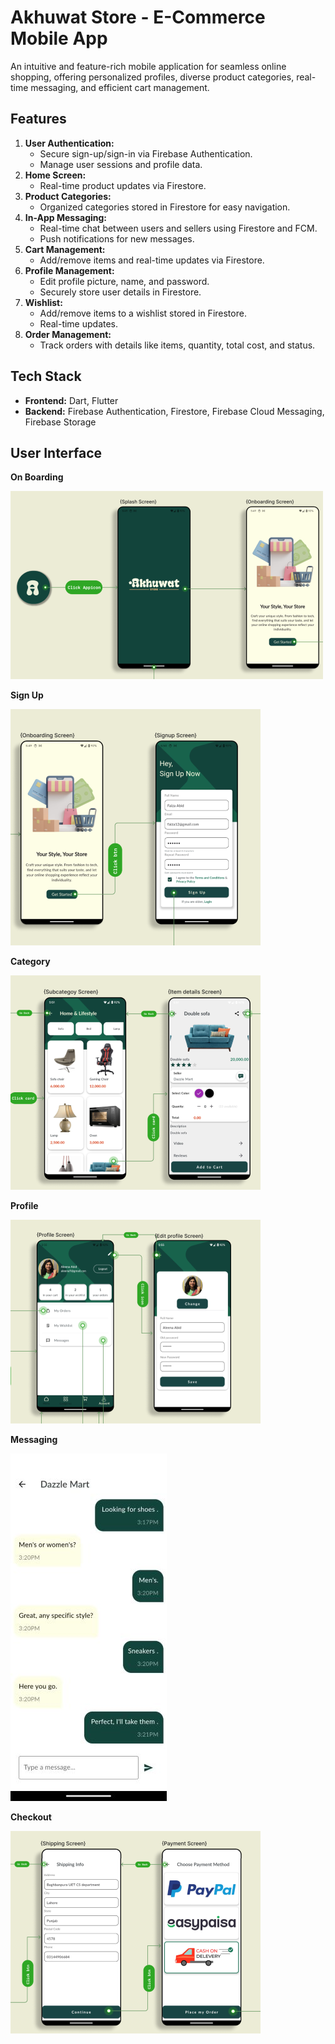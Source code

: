 # Akhuwat Store - E-Commerce Mobile App

An intuitive and feature-rich mobile application for seamless online shopping, offering personalized profiles, diverse product categories, real-time messaging, and efficient cart management.

## Features

1. **User Authentication:**
   - Secure sign-up/sign-in via Firebase Authentication.
   - Manage user sessions and profile data.
2. **Home Screen:**
   - Real-time product updates via Firestore.
3. **Product Categories:**
   - Organized categories stored in Firestore for easy navigation.
4. **In-App Messaging:**
   - Real-time chat between users and sellers using Firestore and FCM.
   - Push notifications for new messages.
5. **Cart Management:**
   - Add/remove items and real-time updates via Firestore.
6. **Profile Management:**
   - Edit profile picture, name, and password.
   - Securely store user details in Firestore.
7. **Wishlist:**
   - Add/remove items to a wishlist stored in Firestore.
   - Real-time updates.
8. **Order Management:**
   - Track orders with details like items, quantity, total cost, and status.

## Tech Stack

- **Frontend:** Dart, Flutter
- **Backend:** Firebase Authentication, Firestore, Firebase Cloud Messaging, Firebase Storage

## User Interface

**On Boarding**

![OnBoarding](https://raw.githubusercontent.com/aleenaabid196/AKHUWAT-Store/refs/heads/main/AkhuwatStoreSS/OnBoarding%20Screen.png)

**Sign Up**

![Sign_Up](https://raw.githubusercontent.com/aleenaabid196/AKHUWAT-Store/refs/heads/main/AkhuwatStoreSS/SignUp.png)

**Category**

![Category](https://raw.githubusercontent.com/aleenaabid196/AKHUWAT-Store/refs/heads/main/AkhuwatStoreSS/Category.png)

**Profile**

![Profile](https://raw.githubusercontent.com/aleenaabid196/AKHUWAT-Store/refs/heads/main/AkhuwatStoreSS/Profile%20Edit.png)

**Messaging**

![Messaging](https://raw.githubusercontent.com/aleenaabid196/AKHUWAT-Store/refs/heads/main/AkhuwatStoreSS/Messaging.jpg)

**Checkout**

![Checkout](https://raw.githubusercontent.com/aleenaabid196/AKHUWAT-Store/refs/heads/main/AkhuwatStoreSS/Checkout.png)
